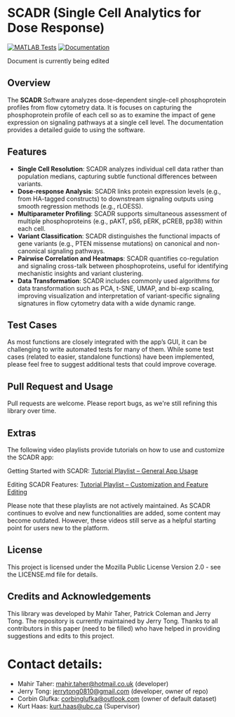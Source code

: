 # SCADR (Single Cell Analytics for Dose Response) 

[![MATLAB Tests](https://github.com/JerryTong-GH/SCADR/actions/workflows/matlab-tests.yml/badge.svg)](https://github.com/JerryTong-GH/SCADR/actions/workflows/matlab-tests.yml)
[![Documentation](https://img.shields.io/badge/Documentation-online-brightgreen)](https://JerryTong-GH.github.io/SCADR/)

Document is currently being edited

## Overview
The **SCADR** Software analyzes dose-dependent single-cell phosphoprotein profiles from flow cytometry data. It is focuses on capturing the phosphoprotein profile of each cell so as to examine the impact of gene expression on signaling pathways at a single cell level. The documentation provides a detailed guide to using the software.

## Features
- **Single Cell Resolution**: SCADR analyzes individual cell data rather than population medians, capturing subtle functional differences between variants.
- **Dose-response Analysis**: SCADR links protein expression levels (e.g., from HA-tagged constructs) to downstream signaling outputs using smooth regression methods (e.g., rLOESS).
- **Multiparameter Profiling**: SCADR supports simultaneous assessment of multiple phosphoproteins (e.g., pAKT, pS6, pERK, pCREB, pp38) within each cell.
- **Variant Classification**: SCADR distinguishes the functional impacts of gene variants (e.g., PTEN missense mutations) on canonical and non-canonical signaling pathways.
- **Pairwise Correlation and Heatmaps**: SCADR quantifies co-regulation and signaling cross-talk between phosphoproteins, useful for identifying mechanistic insights and variant clustering.
- **Data Transformation**: SCADR includes commonly used algorithms for data transformation such as PCA, t-SNE, UMAP, and bi-exp scaling, improving visualization and interpretation of variant-specific signaling signatures in flow cytometry data with a wide dynamic range.

## Test Cases

As most functions are closely integrated with the app’s GUI, it can be challenging to write automated tests for many of them. While some test cases (related to easier, standalone functions) have been implemented, please feel free to suggest additional tests that could improve coverage.

## Pull Request and Usage

Pull requests are welcome. Please report bugs, as we're still refining this library over time.

## Extras

The following video playlists provide tutorials on how to use and customize the SCADR app:

Getting Started with SCADR:
[Tutorial Playlist – General App Usage](https://www.youtube.com/playlist?list=PLQXaSVKpMlufvOHX_xGMvrYaMX2iwqGzz
)

Editing SCADR Features:
[Tutorial Playlist – Customization and Feature Editing](https://www.youtube.com/playlist?list=PLQXaSVKpMlueJDR_1vNk82CpdZR-cUtTx
)

Please note that these playlists are not actively maintained. As SCADR continues to evolve and new functionalities are added, some content may become outdated. However, these videos still serve as a helpful starting point for users new to the platform.

## License

This project is licensed under the Mozilla Public License Version 2.0 - see the LICENSE.md file for details.

## Credits and Acknowledgements
This library was developed by Mahir Taher, Patrick Coleman and Jerry Tong. The repository is currently maintained by Jerry Tong. Thanks to all contributors in this paper (need to be filled) who have helped in providing suggestions and edits to this project.

# Contact details:
- Mahir Taher: mahir.taher@hotmail.co.uk (developer)
- Jerry Tong: jerrytong0810@gmail.com (developer, owner of repo)
- Corbin Glufka: corbinglufka@outlook.com (owner of default dataset)
- Kurt Haas: kurt.haas@ubc.ca (Supervisor)


